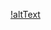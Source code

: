 [!altText](https://github.com/Stanleynjoroge/NodeJs/blob/main/Screenshot%202024-02-19%20163515.png)
